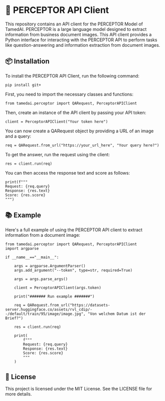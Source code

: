 # 🤖 PERCEPTOR API Client
This repository contains an API client for the PERCEPTOR Model of TamedAI. PERCEPTOR is a large language model designed to extract information from business document images. This API client provides a Python interface for interacting with the PERCEPTOR API to perform tasks like question-answering and information extraction from document images.

## 📦 Installation
To install the PERCEPTOR API Client, run the following command:

```
pip install git+
```

First, you need to import the necessary classes and functions:

```
from tamedai.perceptor import QARequest, PerceptorAPIClient
```

Then, create an instance of the API client by passing your API token:

```
client = PerceptorAPIClient("Your token here")
```
You can now create a QARequest object by providing a URL of an image and a query:

```
req = QARequest.from_url("https://your_url_here", "Your query here?")
```
To get the answer, run the request using the client:

```
res = client.run(req)
```
You can then access the response text and score as follows:

```
print(f"""
Request: {req.query}
Response: {res.text}
Score: {res.score}
""")
```

## 📚 Example
Here's a full example of using the PERCEPTOR API client to extract information from a document image:

```
from tamedai.perceptor import QARequest, PerceptorAPIClient
import argparse

if __name__=="__main__":

    args = argparse.ArgumentParser()
    args.add_argument("--token", type=str, required=True)

    args = args.parse_args()

    client = PerceptorAPIClient(args.token)

    print("####### Run example #######")

    req = QARequest.from_url("https://datasets-server.huggingface.co/assets/rvl_cdip/--/default/train/95/image/image.jpg", "Von welchem Datum ist der Brief?")

    res = client.run(req)

    print(
        f"""
        Request: {req.query}
        Response: {res.text}
        Score: {res.score}
        """
    )
```

## 📄 License
This project is licensed under the MIT License. See the LICENSE file for more details.